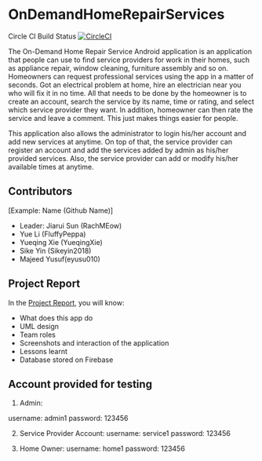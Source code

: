 # OnDemandHomeRepairServices
Circle CI Build Status [![CircleCI](https://circleci.com/gh/RachMEow/OnDemandHomeRepairServices/tree/master.svg?style=svg&circle-token=bed6e79259c77aa14892e417ed1d492a658b7549)](https://circleci.com/gh/RachMEow/OnDemandHomeRepairServices/tree/master)

The On-Demand Home Repair Service Android application is an application that people
can use to find service providers for work in their homes, such as appliance repair, window
cleaning, furniture assembly and so on. Homeowners can request professional services using
the app in a matter of seconds. Got an electrical problem at home, hire an electrician near you
who will fix it in no time. All that needs to be done by the homeowner is to create an account,
search the service by its name, time or rating, and select which service provider they want. In
addition, homeowner can then rate the service and leave a comment. This just makes things
easier for people.

This application also allows the administrator to login his/her account and add new
services at anytime. On top of that, the service provider can register an account and add the
services added by admin as his/her provided services. Also, the service provider can add or
modify his/her available times at anytime.

## Contributors
[Example: Name (Github Name)]

* Leader: Jiarui Sun (RachMEow)
* Yue Li (FluffyPeppa)
* Yueqing Xie (YueqingXie)
* Sike Yin (Sikeyin2018) 
* Majeed Yusuf(eyusu010)

## Project Report
In the [Project Report](https://drive.google.com/open?id=1F_nvhJb2kLYIOmMZPcLvIoD4y9WJ5_oX), you will know:
* What does this app do
* UML design
* Team roles
* Screenshots and interaction of the application
* Lessons learnt
* Database stored on Firebase

## Account provided for testing

1. Admin:

username: admin1
password: 123456

2. Service Provider Account:
username: service1
password: 123456

3. Home Owner:
username: home1
password: 123456

